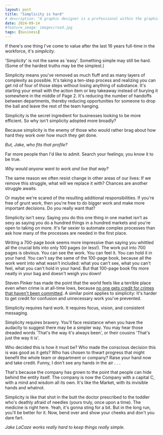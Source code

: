 ```yaml
---
layout: post
title: "Simplicity is hard"
# description: "A graphic designer is a professional within the graphic design and graphic arts industry."
date: 2024-09-14
#feature_image: images/road.jpg
tags: [business]
---
```


If there's one thing I've come to value after the last 16 years full-time in the workforce, it's *simplicity*. <!--more-->

'Simplicity' is not the same as 'easy'. Something simple may still be hard. (Some of the hardest truths may be the simplest.)

Simplicity means you've removed as much fluff and as many layers of complexity as possible. It's taking a ten-step process and realizing you can get rid of four of those steps without losing anything of substance. It's starting your email with the action item or key takeaway instead of burying it somewhere in the middle of Page 2. It's reducing the number of handoffs between departments, thereby reducing opportunities for someone to drop the ball and leave the rest of the team hanging.

Simplicity is the secret ingredient for businesses looking to be more efficient. So why isn't simplicity adopted more broadly?

Because simplicity is the enemy of those who would rather brag about how hard they work over how much they get done. 

*But, Jake, who fits that profile?*

Far more people than I'd like to admit. Search your feelings; you know it to be true.

*Why would anyone want to work and live that way?*

The same reason we often resist change in other areas of our lives: If we remove this struggle, what will we replace it with? Chances are another struggle awaits.

Or maybe we're scared of the resulting additional responsibilities. If you're free of grunt work, then you're free to do bigger work and make more important decisions. Do you really want that?

Simplicity isn't sexy. Saying you do this one thing in one market isn't as sexy as saying you do a hundred things in a hundred markets and you're open to taking on more. It's far sexier to automate complex processes than ask how many of the processes are needed in the first place.

Writing a 700-page book seems more impressive than saying you whittled all the crucial bits into only 100 pages (or less!). The work put into 700 pages is obvious. You can see the work. You can feel it. You can hold it in your hand. You can't say the same of the 100-page book, because all the work went into what wasn't included: what you can't see, what you can't feel, what you can't hold in your hand. But that 100-page book fits more neatly in your bag and doesn't weigh you down!

Steven Pinker has made the point that the world feels like a terrible place even when crime is at all-time lows, because [no one gets credit for crimes that haven't been committed](https://www.vox.com/2016/8/16/12486586/2016-worst-year-ever-violence-trump-terrorism). A similar point applies to simplicity: It's harder to get credit for confusion and unnecessary work you've prevented.

Simplicity requires hard work. It requires focus, vision, and consistent messaging.

Simplicity requires bravery. You'll face resistance when you have the audacity to suggest there may be a simpler way. You may hear those dreaded words 'That's the way it's always been', or their cousins 'That's just the way it is'.

Who decided this is how it must be? Who made the conscious decision this is was good as it gets? Who has chosen to thwart progress that might benefit the whole team or department or company? Raise your hand now and take credit. Funny, I don't see any hands in the air . . .

That's because the company has grown to the point that people can hide behind the entity itself. The company is now the Company with a capital C, with a mind and wisdom all its own. It's like the Market, with its invisible hands and whatnot.

Simplicity is like that shot in the butt the doctor prescribed to the toddler who's deathly afraid of needles (yours truly, once upon a time). The medicine is right here. Yeah, it's gonna sting for a bit. But in the long run, you'll be better for it. Now, bend over and show your cheeks and don't you dare fart.

*Jake LaCaze works really hard to keep things really simple.*
